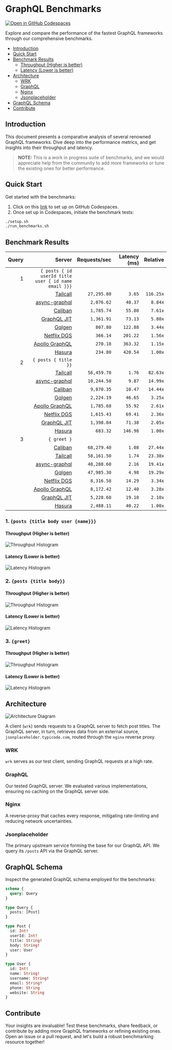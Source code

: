# GraphQL Benchmarks <!-- omit from toc -->

[![Open in GitHub Codespaces](https://github.com/codespaces/badge.svg)](https://codespaces.new/tailcallhq/graphql-benchmarks)

Explore and compare the performance of the fastest GraphQL frameworks through our comprehensive benchmarks.

- [Introduction](#introduction)
- [Quick Start](#quick-start)
- [Benchmark Results](#benchmark-results)
  - [Throughput (Higher is better)](#throughput-higher-is-better)
  - [Latency (Lower is better)](#latency-lower-is-better)
- [Architecture](#architecture)
  - [WRK](#wrk)
  - [GraphQL](#graphql)
  - [Nginx](#nginx)
  - [Jsonplaceholder](#jsonplaceholder)
- [GraphQL Schema](#graphql-schema)
- [Contribute](#contribute)

[Tailcall]: https://github.com/tailcallhq/tailcall
[Gqlgen]: https://github.com/99designs/gqlgen
[Apollo GraphQL]: https://github.com/apollographql/apollo-server
[Netflix DGS]: https://github.com/netflix/dgs-framework
[Caliban]: https://github.com/ghostdogpr/caliban
[async-graphql]: https://github.com/async-graphql/async-graphql
[Hasura]: https://github.com/hasura/graphql-engine
[GraphQL JIT]: https://github.com/zalando-incubator/graphql-jit

## Introduction

This document presents a comparative analysis of several renowned GraphQL frameworks. Dive deep into the performance metrics, and get insights into their throughput and latency.

> **NOTE:** This is a work in progress suite of benchmarks, and we would appreciate help from the community to add more frameworks or tune the existing ones for better performance.

## Quick Start

Get started with the benchmarks:

1. Click on this [link](https://codespaces.new/tailcallhq/graphql-benchmarks) to set up on GitHub Codespaces.
2. Once set up in Codespaces, initiate the benchmark tests:

```bash
./setup.sh
./run_benchmarks.sh
```

## Benchmark Results

<!-- PERFORMANCE_RESULTS_START -->

| Query | Server | Requests/sec | Latency (ms) | Relative |
|-------:|--------:|--------------:|--------------:|---------:|
| 1 | `{ posts { id userId title user { id name email }}}` |
|| [Tailcall] | `27,295.80` | `3.65` | `116.25x` |
|| [async-graphql] | `2,076.62` | `48.37` | `8.84x` |
|| [Caliban] | `1,785.74` | `55.80` | `7.61x` |
|| [GraphQL JIT] | `1,361.91` | `73.13` | `5.80x` |
|| [Gqlgen] | `807.80` | `122.88` | `3.44x` |
|| [Netflix DGS] | `366.14` | `201.22` | `1.56x` |
|| [Apollo GraphQL] | `270.18` | `363.32` | `1.15x` |
|| [Hasura] | `234.80` | `420.54` | `1.00x` |
| 2 | `{ posts { title }}` |
|| [Tailcall] | `56,459.70` | `1.76` | `82.63x` |
|| [async-graphql] | `10,244.50` | `9.87` | `14.99x` |
|| [Caliban] | `9,870.35` | `10.47` | `14.44x` |
|| [Gqlgen] | `2,224.19` | `46.65` | `3.25x` |
|| [Apollo GraphQL] | `1,785.68` | `55.92` | `2.61x` |
|| [Netflix DGS] | `1,615.43` | `69.41` | `2.36x` |
|| [GraphQL JIT] | `1,398.84` | `71.38` | `2.05x` |
|| [Hasura] | `683.32` | `146.98` | `1.00x` |
| 3 | `{ greet }` |
|| [Caliban] | `68,279.40` | `1.08` | `27.44x` |
|| [Tailcall] | `58,161.50` | `1.74` | `23.38x` |
|| [async-graphql] | `48,288.60` | `2.16` | `19.41x` |
|| [Gqlgen] | `47,985.30` | `4.98` | `19.29x` |
|| [Netflix DGS] | `8,316.58` | `14.29` | `3.34x` |
|| [Apollo GraphQL] | `8,172.42` | `12.40` | `3.28x` |
|| [GraphQL JIT] | `5,228.60` | `19.10` | `2.10x` |
|| [Hasura] | `2,488.11` | `40.22` | `1.00x` |

<!-- PERFORMANCE_RESULTS_END -->



### 1. `{posts {title body user {name}}}`
#### Throughput (Higher is better)

![Throughput Histogram](assets/req_sec_histogram1.png)

#### Latency (Lower is better)

![Latency Histogram](assets/latency_histogram1.png)

### 2. `{posts {title body}}`
#### Throughput (Higher is better)

![Throughput Histogram](assets/req_sec_histogram2.png)

#### Latency (Lower is better)

![Latency Histogram](assets/latency_histogram2.png)

### 3. `{greet}`
#### Throughput (Higher is better)

![Throughput Histogram](assets/req_sec_histogram3.png)

#### Latency (Lower is better)

![Latency Histogram](assets/latency_histogram3.png)

## Architecture

![Architecture Diagram](assets/architecture.png)

A client (`wrk`) sends requests to a GraphQL server to fetch post titles. The GraphQL server, in turn, retrieves data from an external source, `jsonplaceholder.typicode.com`, routed through the `nginx` reverse proxy.

### WRK

`wrk` serves as our test client, sending GraphQL requests at a high rate.

### GraphQL

Our tested GraphQL server. We evaluated various implementations, ensuring no caching on the GraphQL server side.

### Nginx

A reverse-proxy that caches every response, mitigating rate-limiting and reducing network uncertainties.

### Jsonplaceholder

The primary upstream service forming the base for our GraphQL API. We query its `/posts` API via the GraphQL server.

## GraphQL Schema

Inspect the generated GraphQL schema employed for the benchmarks:

```graphql
schema {
  query: Query
}

type Query {
  posts: [Post]
}

type Post {
  id: Int!
  userId: Int!
  title: String!
  body: String!
  user: User
}

type User {
  id: Int!
  name: String!
  username: String!
  email: String!
  phone: String
  website: String
}
```

## Contribute

Your insights are invaluable! Test these benchmarks, share feedback, or contribute by adding more GraphQL frameworks or refining existing ones. Open an issue or a pull request, and let's build a robust benchmarking resource together!
